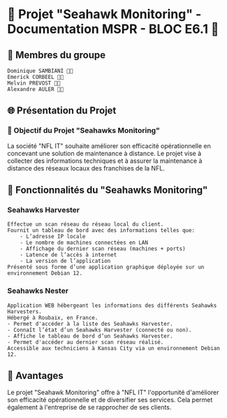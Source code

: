 # 🚀 Projet "Seahawk Monitoring" - Documentation MSPR - BLOC E6.1 🚧
## 👥 Membres du groupe

    Dominique SAMBIANI 🧑‍💻
    Emerick CORBEEL 🧑‍💻
    Melvin PREVOST 🧑‍💻
    Alexandre AULER 🧑‍💻

## 🌐 Présentation du Projet

### 🎯 Objectif du Projet "Seahawks Monitoring"

La société "NFL IT" souhaite améliorer son efficacité opérationnelle en concevant une solution de maintenance à distance. Le projet vise à collecter des informations techniques et à assurer la maintenance à distance des réseaux locaux des franchises de la NFL.

## 🚀 Fonctionnalités du "Seahawks Monitoring"
### Seahawks Harvester

    Effectue un scan réseau du réseau local du client.
    Fournit un tableau de bord avec des informations telles que:
        - L’adresse IP locale
        - Le nombre de machines connectées en LAN
        - Affichage du dernier scan réseau (machines + ports)
        - Latence de l’accès à internet
        - La version de l’application
    Présenté sous forme d’une application graphique déployée sur un environnement Debian 12.

### Seahawks Nester

    Application WEB hébergeant les informations des différents Seahawks Harvesters.
    Hébergé à Roubaix, en France.
    - Permet d'accéder à la liste des Seahawks Harvester.
    - Connaît l’état d’un Seahawks Harvester (connecté ou non).
    - Affiche le tableau de bord d’un Seahawks Harvester.
    - Permet d'accéder au dernier scan réseau réalisé.
    Accessible aux techniciens à Kansas City via un environnement Debian 12.

## 🌟 Avantages

Le projet "Seahawk Monitoring" offre à "NFL IT" l'opportunité d'améliorer son efficacité opérationnelle et de diversifier ses services. Cela permet également à l'entreprise de se rapprocher de ses clients.

